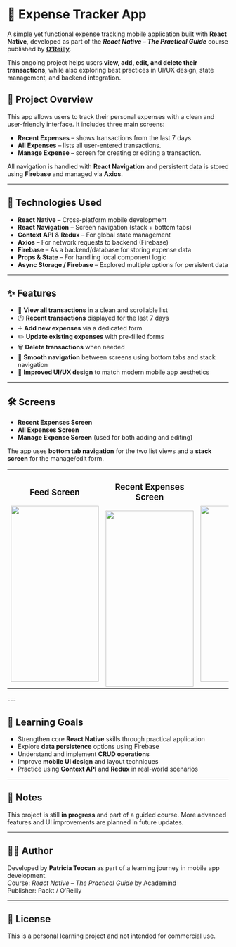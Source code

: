 # 💸 Expense Tracker App

A simple yet functional expense tracking mobile application built with **React Native**, developed as part of the **_React Native – The Practical Guide_** course published by **[O’Reilly](https://learning.oreilly.com/videos/react-native/9781789139747/9781789139747-video8_1/)**.

This ongoing project helps users **view, add, edit, and delete their transactions**, while also exploring best practices in UI/UX design, state management, and backend integration.


## 📱 Project Overview

This app allows users to track their personal expenses with a clean and user-friendly interface. It includes three main screens:

- **Recent Expenses** – shows transactions from the last 7 days.
- **All Expenses** – lists all user-entered transactions.
- **Manage Expense** – screen for creating or editing a transaction.

All navigation is handled with **React Navigation** and persistent data is stored using **Firebase** and managed via **Axios**.

---

## 🚀 Technologies Used

- **React Native** – Cross-platform mobile development
- **React Navigation** – Screen navigation (stack + bottom tabs)
- **Context API** & **Redux** – For global state management
- **Axios** – For network requests to backend (Firebase)
- **Firebase** – As a backend/database for storing expense data
- **Props & State** – For handling local component logic
- **Async Storage / Firebase** – Explored multiple options for persistent data

---

## ✨ Features

- 📄 **View all transactions** in a clean and scrollable list  
- 🕒 **Recent transactions** displayed for the last 7 days  
- ➕ **Add new expenses** via a dedicated form  
- ✏️ **Update existing expenses** with pre-filled forms  
- 🗑️ **Delete transactions** when needed  
- 📱 **Smooth navigation** between screens using bottom tabs and stack navigation  
- 🎨 **Improved UI/UX design** to match modern mobile app aesthetics  

---

## 🛠 Screens

- **Recent Expenses Screen**  
- **All Expenses Screen**  
- **Manage Expense Screen** (used for both adding and editing)

The app uses **bottom tab navigation** for the two list views and a **stack screen** for the manage/edit form.

<table style="border: none; cellpadding: 10;">
  <tr>
    <td align="center">
      <h3>Feed Screen</h3>
      <img src="https://github.com/user-attachments/assets/09b8dd75-ae67-4061-8396-1e575ee0c2ac" width="200" height="400"/>
    </td>
    <td align="center">
      <h3>Recent Expenses Screen</h3>
        <img src="https://github.com/user-attachments/assets/cb986564-ff7b-4b60-8bf6-845e2642f8ae" width="200" height="400"/>
    </td>
    <td align="center">
      <h3>Post</h3>
      <img src="https://github.com/user-attachments/assets/975f093a-7fef-48af-90e1-52698bf739a7" width="400" height="400"/>
    </td>
    <td align="center">
      <h3>Story</h3>
      <img src="https://github.com/user-attachments/assets/ec02c290-2286-4b4f-b4c3-6b9044a8967f" width="200" height="400"/>
    </td>
  </tr>
</table>
---

## 🎯 Learning Goals

- Strengthen core **React Native** skills through practical application  
- Explore **data persistence** options using Firebase  
- Understand and implement **CRUD operations**  
- Improve **mobile UI design** and layout techniques  
- Practice using **Context API** and **Redux** in real-world scenarios

---

## 📌 Notes

This project is still **in progress** and part of a guided course. More advanced features and UI improvements are planned in future updates.

---

## 👩‍💻 Author

Developed by **Patricia Teocan** as part of a learning journey in mobile app development.  
Course: *React Native – The Practical Guide* by Academind  
Publisher: Packt / O’Reilly  

---

## 📄 License

This is a personal learning project and not intended for commercial use.
